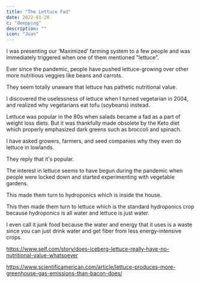 ```yaml
---
title: "The Lettuce Fad"
date: 2022-01-20
c: "deepping"
description: ""
icon: "Juan"
---
```




I was presenting our 'Maximized' farming system to a few people and was immediately triggered when one of them mentioned "lettuce".

Ever since the pandemic, people have pushed lettuce-growing over other more nutritious veggies like beans and carrots.

They seem totally unaware that lettuce has pathetic nutritional value.

I discovered the uselessness of lettuce when I turned vegetarian in 2004, and realized why vegetarians eat tofu (soybeans) instead.

Lettuce was popular in the 80s when salads became a fad as a part of weight loss diets. But it was thankfully made obsolete by the Keto diet which properly emphasized dark greens such as broccoli and spinach.

<!-- The national green leafy vegetable is mustasa as proven by the song Bahay Kubo. Beans make up 5 of the 18 vegetables of that song, and litsugas is nowhere. -->

I have asked growers, farmers, and seed companies why they even do lettuce in lowlands. 

They reply that it's popular. 

The interest in lettuce seems to have begun during the pandemic when people were locked down and started experimenting with vegetable gardens. 

This made them turn to hydroponics which is inside the house. 

This then made them turn to lettuce which is the standard hydroponics crop because hydroponics is all water and lettuce is just water. 

I even call it junk food because the water and energy that it uses is a waste since you can just drink water and get fiber from less energy-intensive crops.

https://www.self.com/story/does-iceberg-lettuce-really-have-no-nutritional-value-whatsoever

https://www.scientificamerican.com/article/lettuce-produces-more-greenhouse-gas-emissions-than-bacon-does/


<!-- Singkamas at talong, 

sigarilyas at mani,

sitaw, bataw, patani,

Kundol, patola, upo’t kalabasa,

At saka mayro’n pa, labanos, mustasa,

sibuyas, kamatis, bawang at luya,

Sa paligid-ligid ay puno ng linga


Singkamas
talong
sigarilyas
mani,
sitaw, 

bataw, 
patani,
Kundol, 
patola, 
upo’t 

kalabasa,
labanos, 
mustasa,
sibuyas, 
kamatis, 

bawang 
luya,
linga
 -->